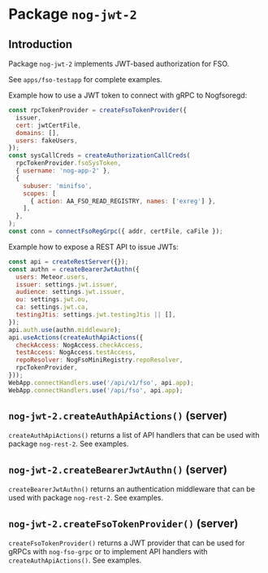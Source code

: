 # Package `nog-jwt-2`

## Introduction

Package `nog-jwt-2` implements JWT-based authorization for FSO.

See `apps/fso-testapp` for complete examples.

Example how to use a JWT token to connect with gRPC to Nogfsoregd:

```javascript
const rpcTokenProvider = createFsoTokenProvider({
  issuer,
  cert: jwtCertFile,
  domains: [],
  users: fakeUsers,
});
const sysCallCreds = createAuthorizationCallCreds(
  rpcTokenProvider.fsoSysToken,
  { username: 'nog-app-2' },
  {
    subuser: 'minifso',
    scopes: [
      { action: AA_FSO_READ_REGISTRY, names: ['exreg'] },
    ],
  },
);
const conn = connectFsoRegGrpc({ addr, certFile, caFile });
```

Example how to expose a REST API to issue JWTs:

```javascript
const api = createRestServer({});
const authn = createBearerJwtAuthn({
  users: Meteor.users,
  issuer: settings.jwt.issuer,
  audience: settings.jwt.issuer,
  ou: settings.jwt.ou,
  ca: settings.jwt.ca,
  testingJtis: settings.jwt.testingJtis || [],
});
api.auth.use(authn.middleware);
api.useActions(createAuthApiActions({
  checkAccess: NogAccess.checkAccess,
  testAccess: NogAccess.testAccess,
  repoResolver: NogFsoMiniRegistry.repoResolver,
  rpcTokenProvider,
}));
WebApp.connectHandlers.use('/api/v1/fso', api.app);
WebApp.connectHandlers.use('/api/fso', api.app);
```

## `nog-jwt-2.createAuthApiActions()` (server)

`createAuthApiActions()` returns a list of API handlers that can be used with
package `nog-rest-2`.  See examples.

## `nog-jwt-2.createBearerJwtAuthn()` (server)

`createBearerJwtAuthn()` returns an authentication middleware that can be used
with package `nog-rest-2`.  See examples.

## `nog-jwt-2.createFsoTokenProvider()` (server)

`createFsoTokenProvider()` returns a JWT provider that can be used for gRPCs
with `nog-fso-grpc` or to implement API handlers with `createAuthApiActions()`.
See examples.
